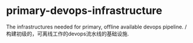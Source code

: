 # primary-devops-infrastructure
The infrastructures needed for primary, offline available devops pipeline. / 构建初级的，可离线工作的devops流水线的基础设施.
